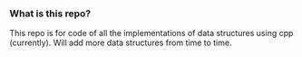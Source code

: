 
### What is this repo?
This repo is for code of all the implementations of data structures using cpp (currently). 
Will add more data structures from time to time.
